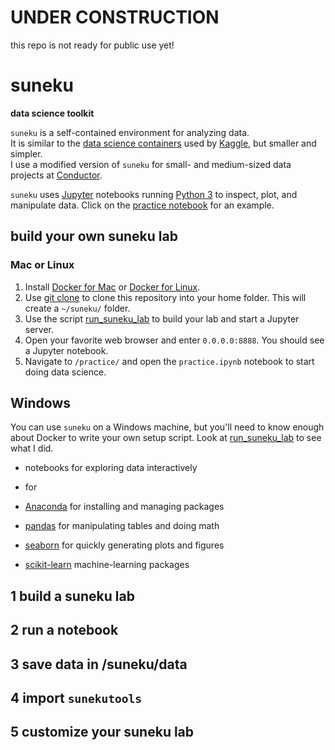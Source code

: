 # UNDER CONSTRUCTION #
this repo is not ready for public use yet!

# suneku
**data science toolkit**

`suneku` is a self-contained environment for analyzing data.  
It is similar to the [data science containers](http://blog.kaggle.com/2016/02/05/how-to-get-started-with-data-science-in-containers/) used by [Kaggle](https://www.kaggle.com/), but smaller and simpler.  
I use a modified version of `suneku` for small- and medium-sized data projects at [Conductor](https://www.conductor.com/).

`suneku` uses [Jupyter](http://jupyter.org/) notebooks running [Python 3](https://www.python.org/) to inspect, plot, and manipulate data. Click on the [practice notebook](https://github.com/samkennerly/suneku/blob/master/practice/practice.ipynb) for an example.


## build your own suneku lab

### Mac or Linux
1. Install [Docker for Mac](https://docs.docker.com/docker-for-mac/) or [Docker for Linux](https://docs.docker.com/engine/installation/linux/).
2. Use [git clone](https://help.github.com/articles/cloning-a-repository/) to clone this repository into your home folder.  This will create a `~/suneku/` folder.
3. Use the script [run_suneku_lab](https://github.com/samkennerly/suneku/blob/master/labs/run_suneku_lab) to build your lab and start a Jupyter server.
4. Open your favorite web browser and enter `0.0.0.0:8888`. You should see a Jupyter notebook.
5. Navigate to `/practice/` and open the `practice.ipynb` notebook to start doing data science.

## Windows
You can use `suneku` on a Windows machine, but you'll need to know enough about Docker to write your own setup script. Look at [run_suneku_lab](https://github.com/samkennerly/suneku/blob/master/labs/run_suneku_lab) to see what I did.


* notebooks for exploring data interactively


*  for 
* [Anaconda](https://www.continuum.io/downloads) for installing and managing packages
* [pandas](http://pandas.pydata.org/) for manipulating tables and doing math
* [seaborn](http://seaborn.pydata.org/) for quickly generating plots and figures
* [scikit-learn](http://scikit-learn.org/stable/) machine-learning packages








## 1 build a suneku lab

## 2 run a notebook

## 3 save data in /suneku/data

## 4 import `sunekutools`

## 5 customize your suneku lab
